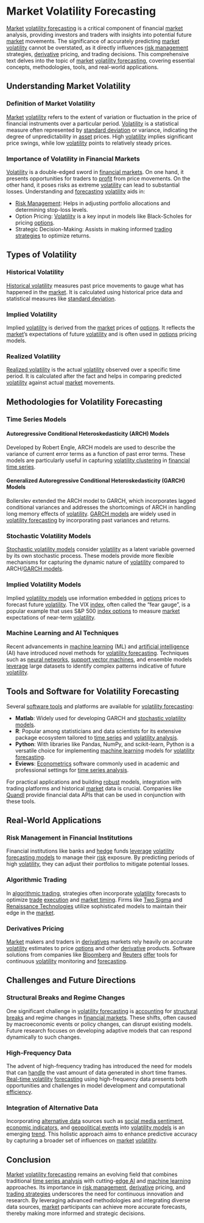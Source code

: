 # Market Volatility Forecasting

[Market](../m/market.md) [volatility forecasting](../v/volatility_forecasting.md) is a critical component of financial [market](../m/market.md) analysis, providing investors and traders with insights into potential future [market](../m/market.md) movements. The significance of accurately predicting [market](../m/market.md) [volatility](../v/volatility.md) cannot be overstated, as it directly influences [risk management](../r/risk_management.md) strategies, [derivative](../d/derivative.md) pricing, and trading decisions. This comprehensive text delves into the topic of [market](../m/market.md) [volatility forecasting](../v/volatility_forecasting.md), covering essential concepts, methodologies, tools, and real-world applications.

## Understanding Market Volatility

### Definition of Market Volatility

[Market](../m/market.md) [volatility](../v/volatility.md) refers to the extent of variation or fluctuation in the price of financial instruments over a particular period. [Volatility](../v/volatility.md) is a statistical measure often represented by [standard deviation](../s/standard_deviation.md) or variance, indicating the degree of unpredictability in [asset](../a/asset.md) prices. High [volatility](../v/volatility.md) implies significant price swings, while low [volatility](../v/volatility.md) points to relatively steady prices.

### Importance of Volatility in Financial Markets

[Volatility](../v/volatility.md) is a double-edged sword in [financial markets](../f/financial_market.md). On one hand, it presents opportunities for traders to [profit](../p/profit.md) from price movements. On the other hand, it poses risks as extreme [volatility](../v/volatility.md) can lead to substantial losses. Understanding and [forecasting](../f/forecasting.md) [volatility](../v/volatility.md) aids in:

- [Risk Management](../r/risk_management.md): Helps in adjusting portfolio allocations and determining stop-loss levels.
- Option Pricing: [Volatility](../v/volatility.md) is a key input in models like Black-Scholes for pricing [options](../o/options.md).
- Strategic Decision-Making: Assists in making informed [trading strategies](../t/trading_strategies.md) to optimize returns.

## Types of Volatility

### Historical Volatility

[Historical volatility](../h/historical_volatility.md) measures past price movements to gauge what has happened in the [market](../m/market.md). It is calculated using historical price data and statistical measures like [standard deviation](../s/standard_deviation.md).

### Implied Volatility

Implied [volatility](../v/volatility.md) is derived from the [market](../m/market.md) prices of [options](../o/options.md). It reflects the [market](../m/market.md)’s expectations of future [volatility](../v/volatility.md) and is often used in [options](../o/options.md) pricing models.

### Realized Volatility

[Realized volatility](../r/realized_volatility.md) is the actual [volatility](../v/volatility.md) observed over a specific time period. It is calculated after the fact and helps in comparing predicted [volatility](../v/volatility.md) against actual [market](../m/market.md) movements.

## Methodologies for Volatility Forecasting

### Time Series Models

#### Autoregressive Conditional Heteroskedasticity (ARCH) Models

Developed by Robert Engle, ARCH models are used to describe the variance of current error terms as a function of past error terms. These models are particularly useful in capturing [volatility clustering](../v/volatility_clustering.md) in [financial time series](../f/financial_time_series.md).

#### Generalized Autoregressive Conditional Heteroskedasticity (GARCH) Models

Bollerslev extended the ARCH model to GARCH, which incorporates lagged conditional variances and addresses the shortcomings of ARCH in handling long memory effects of [volatility](../v/volatility.md). [GARCH models](../g/garch_models.md) are widely used in [volatility forecasting](../v/volatility_forecasting.md) by incorporating past variances and returns.

### Stochastic Volatility Models

[Stochastic volatility models](../s/stochastic_volatility_models.md) consider [volatility](../v/volatility.md) as a latent variable governed by its own stochastic process. These models provide more flexible mechanisms for capturing the dynamic nature of [volatility](../v/volatility.md) compared to ARCH/[GARCH models](../g/garch_models.md).

### Implied Volatility Models

Implied [volatility models](../v/volatility_models.md) use information embedded in [options](../o/options.md) prices to forecast future [volatility](../v/volatility.md). The VIX [index](../i/index_instrument.md), often called the “fear gauge”, is a popular example that uses S&P 500 [index options](../i/index_options.md) to measure [market](../m/market.md) expectations of near-term [volatility](../v/volatility.md).

### Machine Learning and AI Techniques

Recent advancements in [machine learning](../m/machine_learning.md) (ML) and [artificial intelligence](../a/artificial_intelligence_in_trading.md) (AI) have introduced novel methods for [volatility forecasting](../v/volatility_forecasting.md). Techniques such as [neural networks](../n/neural_networks_in_trading.md), [support vector machines](../s/support_vector_machines_in_trading.md), and ensemble models [leverage](../l/leverage.md) large datasets to identify complex patterns indicative of future [volatility](../v/volatility.md).

## Tools and Software for Volatility Forecasting

Several [software tools](../s/software_tools_for_trading.md) and platforms are available for [volatility forecasting](../v/volatility_forecasting.md):

- **Matlab**: Widely used for developing GARCH and [stochastic volatility models](../s/stochastic_volatility_models.md).
- **R**: Popular among statisticians and data scientists for its extensive package ecosystem tailored to [time series](../t/time_series.md) and [volatility analysis](../v/volatility_analysis.md).
- **Python**: With libraries like Pandas, NumPy, and scikit-learn, Python is a versatile choice for implementing [machine learning](../m/machine_learning.md) models for [volatility forecasting](../v/volatility_forecasting.md).
- **Eviews**: [Econometrics](../e/econometrics_in_trading.md) software commonly used in academic and professional settings for [time series analysis](../t/time_series_analysis.md).

For practical applications and building [robust](../r/robust.md) models, integration with trading platforms and historical [market](../m/market.md) data is crucial. Companies like [Quandl](https://www.quandl.com) provide financial data APIs that can be used in conjunction with these tools.

## Real-World Applications

### Risk Management in Financial Institutions

Financial institutions like banks and [hedge](../h/hedge.md) funds [leverage](../l/leverage.md) [volatility](../v/volatility.md) [forecasting models](../f/forecasting_models.md) to manage their [risk](../r/risk.md) exposure. By predicting periods of high [volatility](../v/volatility.md), they can adjust their portfolios to mitigate potential losses.

### Algorithmic Trading

In [algorithmic trading](../a/algorithmic_trading.md), strategies often incorporate [volatility](../v/volatility.md) forecasts to optimize [trade](../t/trade.md) [execution](../e/execution.md) and [market timing](../m/market_timing.md). Firms like [Two Sigma](https://www.twosigma.com) and [Renaissance Technologies](https://www.rentec.com) utilize sophisticated models to maintain their edge in the [market](../m/market.md).

### Derivatives Pricing

[Market](../m/market.md) makers and traders in [derivatives](../d/derivatives.md) markets rely heavily on accurate [volatility](../v/volatility.md) estimates to price [options](../o/options.md) and other [derivative](../d/derivative.md) products. Software solutions from companies like [Bloomberg](https://www.bloomberg.com) and [Reuters](https://www.reuters.com) [offer](../o/offer.md) tools for continuous [volatility](../v/volatility.md) monitoring and [forecasting](../f/forecasting.md).

## Challenges and Future Directions

### Structural Breaks and Regime Changes

One significant challenge in [volatility forecasting](../v/volatility_forecasting.md) is [accounting](../a/accounting.md) for [structural breaks](../s/structural_breaks_in_trading.md) and regime changes in [financial markets](../f/financial_market.md). These shifts, often caused by macroeconomic events or policy changes, can disrupt existing models. Future research focuses on developing adaptive models that can respond dynamically to such changes.

### High-Frequency Data

The advent of high-frequency trading has introduced the need for models that can [handle](../h/handle.md) the vast amount of data generated in short time frames. [Real-time volatility](../r/real-time_volatility.md) [forecasting](../f/forecasting.md) using high-frequency data presents both opportunities and challenges in model development and computational [efficiency](../e/efficiency.md).

### Integration of Alternative Data

Incorporating [alternative data](../a/alternative_data.md) sources such as [social media sentiment](../s/social_media_sentiment.md), [economic indicators](../e/economic_indicators.md), and [geopolitical events](../g/geopolitical_events.md) into [volatility models](../v/volatility_models.md) is an emerging [trend](../t/trend.md). This holistic approach aims to enhance predictive accuracy by capturing a broader set of influences on [market](../m/market.md) [volatility](../v/volatility.md).

## Conclusion

[Market](../m/market.md) [volatility forecasting](../v/volatility_forecasting.md) remains an evolving field that combines traditional [time series analysis](../t/time_series_analysis.md) with cutting-[edge AI](../e/edge_ai.md) and [machine learning](../m/machine_learning.md) approaches. Its importance in [risk management](../r/risk_management.md), [derivative](../d/derivative.md) pricing, and [trading strategies](../t/trading_strategies.md) underscores the need for continuous innovation and research. By leveraging advanced methodologies and integrating diverse data sources, [market](../m/market.md) participants can achieve more accurate forecasts, thereby making more informed and strategic decisions.